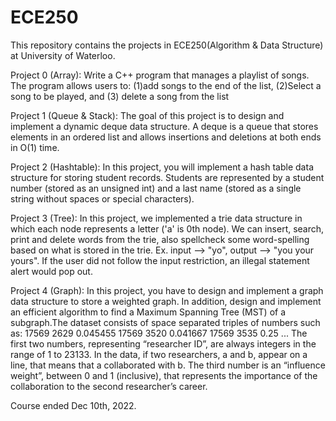 # ECE250

This repository contains the projects in ECE250(Algorithm & Data Structure) at University of Waterloo.

Project 0 (Array): Write a C++ program that manages a playlist of songs. The program allows users to: (1)add songs to the end of the list, (2)Select a song to be played, and (3) delete a song from the list

Project 1 (Queue & Stack): The goal of this project is to design and implement a dynamic deque data structure. A deque is a queue that stores elements in an ordered list and allows insertions and deletions at both ends in O(1) time. 

Project 2 (Hashtable): In this project, you will implement a hash table data structure for storing student records. Students are represented by a student number (stored as an unsigned int) and a last name (stored as a single string without spaces or special characters). 

Project 3 (Tree): In this project, we implemented a trie data structure in which each node represents a letter ('a' is 0th node). We can insert, search, print and delete words from the trie, also spellcheck some word-spelling based on what is stored in the trie. Ex. input --> "yo", output --> "you your yours". If the user did not follow the input restriction, an illegal statement alert would pop out.

Project 4 (Graph): In this project, you have to design and implement a graph data structure to store a weighted graph. In addition, design and implement an efficient algorithm to find a Maximum Spanning Tree (MST) of a subgraph.The dataset consists of space separated triples of numbers such as:
17569 2629 0.045455
17569 3520 0.041667
17569 3535 0.25
...
The first two numbers, representing “researcher ID”, are always integers in the range of 1 to 23133. In the data, if two researchers, a and b, appear on a line, that means that a collaborated with b. The third number is an “influence weight”, between 0 and 1 (inclusive), that represents the importance of the collaboration to the second researcher’s career. 

Course ended Dec 10th, 2022.
